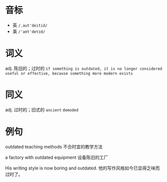 # 音标

- 英 `/ˌaut'deitid/`
- 美 `/'aʊt'detɪd/`

# 词义

adj. 陈旧的；过时的
`if something is outdated, it is no longer considered useful or effective, because something more modern exists`

# 同义

adj. 过时的；旧式的
`ancient` `demoded`

# 例句

outdated teaching methods
不合时宜的教学方法

a factory with outdated equipment
设备陈旧的工厂

His writing style is now boring and outdated.
他的写作风格如今已显得乏味而过时了。


